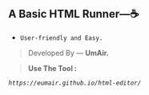 ## A Basic HTML Runner—☕

- `User-friendly and Easy.`

> Developed By — **UmAir.**

> **Use The Tool :** 

*```https://eumair.github.io/html-editor/```*
